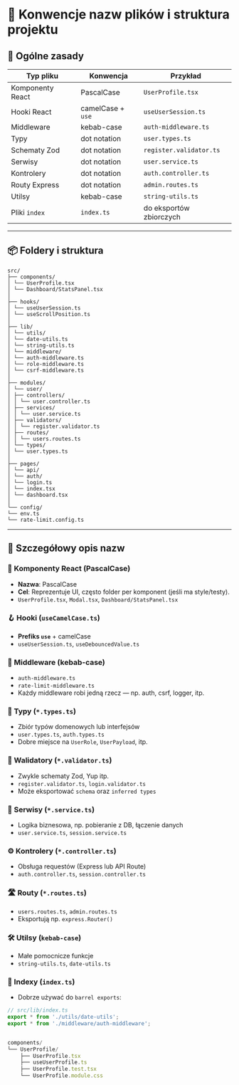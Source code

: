 # 📁 Konwencje nazw plików i struktura projektu

## 🧩 Ogólne zasady

| Typ pliku         | Konwencja           | Przykład                       |
|-------------------|---------------------|--------------------------------|
| Komponenty React  | PascalCase          | `UserProfile.tsx`              |
| Hooki React       | camelCase + `use`   | `useUserSession.ts`            |
| Middleware        | kebab-case          | `auth-middleware.ts`           |
| Typy              | dot notation        | `user.types.ts`                |
| Schematy Zod      | dot notation        | `register.validator.ts`       |
| Serwisy           | dot notation        | `user.service.ts`              |
| Kontrolery        | dot notation        | `auth.controller.ts`           |
| Routy Express     | dot notation        | `admin.routes.ts`              |
| Utilsy            | kebab-case          | `string-utils.ts`              |
| Pliki `index`     | `index.ts`          | do eksportów zbiorczych        |

---

## 📦 Foldery i struktura
```
src/
├── components/
│ └── UserProfile.tsx
│ └── Dashboard/StatsPanel.tsx
│
├── hooks/
│ └── useUserSession.ts
│ └── useScrollPosition.ts
│
├── lib/
│ └── utils/
│ └── date-utils.ts
│ └── string-utils.ts
│ └── middleware/
│ └── auth-middleware.ts
│ └── role-middleware.ts
│ └── csrf-middleware.ts
│
├── modules/
│ └── user/
│ ├── controllers/
│ │ └── user.controller.ts
│ ├── services/
│ │ └── user.service.ts
│ ├── validators/
│ │ └── register.validator.ts
│ ├── routes/
│ │ └── users.routes.ts
│ └── types/
│ └── user.types.ts
│
├── pages/
│ └── api/
│ └── auth/
│ └── login.ts
│ └── index.tsx
│ └── dashboard.tsx
│
└── config/
└── env.ts
└── rate-limit.config.ts
```

---

## 📘 Szczegółowy opis nazw

### 🧱 Komponenty React (PascalCase)

- **Nazwa**: PascalCase
- **Cel**: Reprezentuje UI, często folder per komponent (jeśli ma style/testy).
- `UserProfile.tsx`, `Modal.tsx`, `Dashboard/StatsPanel.tsx`

### 🪝 Hooki (`useCamelCase.ts`)

- **Prefiks `use`** + camelCase
- `useUserSession.ts`, `useDebouncedValue.ts`

### 🧩 Middleware (kebab-case)

- `auth-middleware.ts`
- `rate-limit-middleware.ts`
- Każdy middleware robi jedną rzecz — np. auth, csrf, logger, itp.

### 📐 Typy (`*.types.ts`)

- Zbiór typów domenowych lub interfejsów
- `user.types.ts`, `auth.types.ts`
- Dobre miejsce na `UserRole`, `UserPayload`, itp.

### 🧪 Walidatory (`*.validator.ts`)

- Zwykle schematy Zod, Yup itp.
- `register.validator.ts`, `login.validator.ts`
- Może eksportować `schema` oraz `inferred types`

### 🔧 Serwisy (`*.service.ts`)

- Logika biznesowa, np. pobieranie z DB, łączenie danych
- `user.service.ts`, `session.service.ts`

### ⚙️ Kontrolery (`*.controller.ts`)

- Obsługa requestów (Express lub API Route)
- `auth.controller.ts`, `session.controller.ts`

### 🛣️ Routy (`*.routes.ts`)

- `users.routes.ts`, `admin.routes.ts`
- Eksportują np. `express.Router()`

### 🛠️ Utilsy (`kebab-case`)

- Małe pomocnicze funkcje
- `string-utils.ts`, `date-utils.ts`

### 🧭 Indexy (`index.ts`)

- Dobrze używać do `barrel exports`:
```ts
// src/lib/index.ts
export * from './utils/date-utils';
export * from './middleware/auth-middleware';


components/
└── UserProfile/
    ├── UserProfile.tsx
    ├── useUserProfile.ts
    ├── UserProfile.test.tsx
    └── UserProfile.module.css

